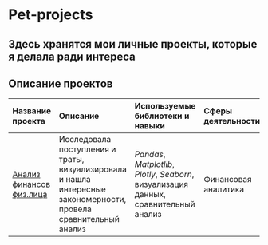 # Pet-projects

## Здесь хранятся мои личные проекты, которые я делала ради интереса

## Описание проектов

| Название проекта | Описание | Используемые библиотеки и навыки | Сферы деятельности |
| :---------------------- | :---------------------- | :---------------------- | :---------------------- |
| [Анализ финансов физ.лица](financial_analysis) | Исследовала поступления и траты, визуализировала и нашла интересные закономерности, провела сравнительный анализ | *Pandas*, *Matplotlib*, *Plotly*, *Seaborn*, визуализация данных, сравнительный анализ | Финансовая аналитика | 

